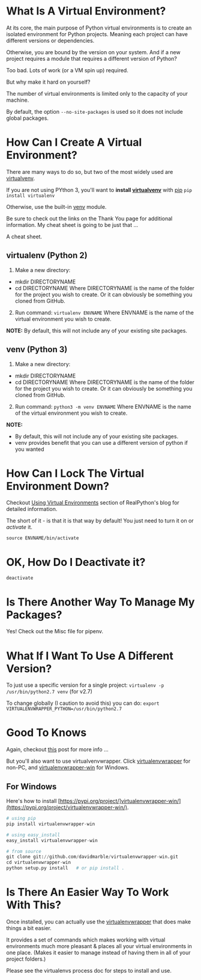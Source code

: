 # What Is A Virtual Environment?

At its core, the main purpose of Python virtual environments is to create an isolated environment for Python projects. Meaning each project can have different versions or dependencies.

Otherwise, you are bound by the version on your system. And if a new project requires a module that requires a different version of Python?

Too bad. Lots of work (or a VM spin up) required.

But why make it hard on yourself?

The number of virtual environments is limited only to the capacity of your machine.

By default, the option `--no-site-packages` is used so it does not include global packages.

# How Can I Create A Virtual Environment?

There are many ways to do so, but two of the most widely used are [virtualvenv](https://virtualenv.readthedocs.io/en/latest/).

If you are not using PYthon 3, you'll want to **install [virtualvenv](https://virtualenv.readthedocs.io/en/latest/)** with [pip](https://pip.pypa.io/en/stable/quickstart/)
`pip install virtualenv`

Otherwise, use the built-in [venv](https://docs.python.org/3/library/venv.html) module.

Be sure to check out the links on the Thank You page for additional information. My cheat sheet is going to be just that ...

A cheat sheet.

## virtualenv (Python 2)

1. Make a new directory:
- mkdir DIRECTORYNAME
- cd DIRECTORYNAME
Where DIRECTORYNAME is the name of the folder for the project you wish to create. Or it can obviously be something you cloned from GitHub.

2. Run command: `virtualenv ENVNAME`
Where ENVNAME is the name of the virtual environment you wish to create.

**NOTE:**  By default, this will not include any of your existing site packages.

## venv (Python 3)

1. Make a new directory:
- mkdir DIRECTORYNAME
- cd DIRECTORYNAME
Where DIRECTORYNAME is the name of the folder for the project you wish to create. Or it can obviously be something you cloned from GitHub.

2. Run command: `python3 -m venv ENVNAME`
Where ENVNAME is the name of the virtual environment you wish to create.

**NOTE:**
- By default, this will not include any of your existing site packages.
- venv provides benefit that you can use a different version of python if you wanted

# How Can I Lock The Virtual Environment Down?

Checkout [Using Virtual Environments](https://realpython.com/python-virtual-environments-a-primer/) section of RealPython's blog for detailed information.

The short of it - is that it is that way by default! You just need to turn it on or _activate_ it.

```
source ENVNAME/bin/activate
```

# OK, How Do I Deactivate it?

`deactivate`

# Is There Another Way To Manage My Packages?

Yes! Check out the Misc file for pipenv.

# What If I Want To Use A Different Version?

To just use a specific version for a single project:  `virtualenv -p /usr/bin/python2.7 venv` (for v2.7)

To change globally (I caution to avoid this) you can do:  `export VIRTUALENVWRAPPER_PYTHON=/usr/bin/python2.7`

# Good To Knows

Again, checkout [this](https://realpython.com/python-virtual-environments-a-primer/) post for more info ...

But you'll also want to use virtualvenvwrapper. Click [virtualenvwrapper](https://virtualenvwrapper.readthedocs.org/en/latest/) for non-PC, and [virtualenvwrapper-win](https://pypi.python.org/pypi/virtualenvwrapper-win) for Windows.

## For Windows

Here's how to install [https://pypi.org/project/]virtualenvwrapper-win/](https://pypi.org/project/virtualenvwrapper-win/).

```python
# using pip
pip install virtualenvwrapper-win

# using easy_install
easy_install virtualenvwrapper-win

# from source
git clone git://github.com/davidmarble/virtualenvwrapper-win.git
cd virtualenvwrapper-win
python setup.py install   # or pip install .
```

# Is There An Easier Way To Work With This?

Once installed, you can actually use the [virtualenvwrapper](https://docs.python-guide.org/dev/virtualenvs/#virtualenvwrapper) that does make things a bit easier.

It provides a set of commands which makes working with virtual environments much more pleasant & places all your virtual environments in one place. (Makes it easier to manage instead of having them in all of your project folders.)

Please see the virtualenvs process doc for steps to install and use.
